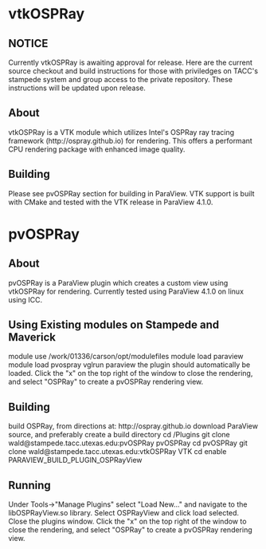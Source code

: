 vtkOSPRay
======

<h2>NOTICE</h2>
<p>Currently vtkOSPRay is awaiting approval for release.  Here are the current source checkout and build instructions for those with priviledges on TACC's stampede system and group access to the private repository.  These instructions will be updated upon release.

</p>

<h2>About</h2>
vtkOSPRay is a VTK module which utilizes Intel's OSPRay ray tracing framework (http://ospray.github.io) for rendering.  This offers a performant CPU rendering package with enhanced image quality.  

<h2>Building</h2>
Please see pvOSPRay section for building in ParaView.  VTK support is built with CMake and tested with the VTK release in ParaView 4.1.0.


pvOSPRay
======

<h2>About</h2>
pvOSPRay is a ParaView plugin which creates a custom view using vtkOSPRay for rendering. Currently tested using ParaView 4.1.0 on linux using ICC.

<h2>Using Existing modules on Stampede and Maverick</h2>
module use /work/01336/carson/opt/modulefiles
module load paraview
module load pvospray
vglrun paraview
the plugin should automatically be loaded. Click the "x" on the top right of the window to close the rendering, and select "OSPRay" to create a pvOSPRay rendering view.

<h2>Building</h2>
build OSPRay, from directions at: http://ospray.github.io
download ParaView source, and preferably create a build directory
cd <ParaView source directory>/Plugins
git clone wald@stampede.tacc.utexas.edu:pvOSPRay pvOSPRay
cd pvOSPRay
git clone wald@stampede.tacc.utexas.edu:vtkOSPRay VTK
cd <ParaView build directory>
enable PARAVIEW_BUILD_PLUGIN_OSPRayView


<h2>Running</h2>
Under Tools->"Manage Plugins" select "Load New..." and navigate to the libOSPRayView.so library. Select OSPRayView and click load selected.  Close the plugins window.
Click the "x" on the top right of the window to close the rendering, and select "OSPRay" to create a pvOSPRay rendering view.
